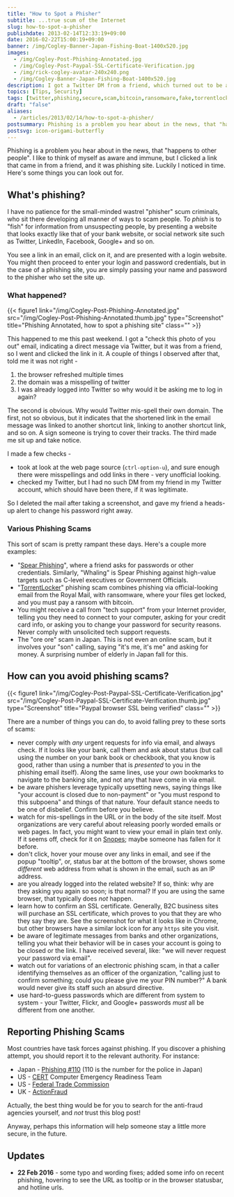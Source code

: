 ```yaml
---
title: "How to Spot a Phisher"
subtitle: ...true scum of the Internet
slug: how-to-spot-a-phisher
publishdate: 2013-02-14T12:33:19+09:00
date: 2016-02-22T15:00:19+09:00
banner: /img/Cogley-Banner-Japan-Fishing-Boat-1400x520.jpg
images:
  - /img/Cogley-Post-Phishing-Annotated.jpg
  - /img/Cogley-Post-Paypal-SSL-Certificate-Verification.jpg
  - /img/rick-cogley-avatar-240x240.png
  - /img/Cogley-Banner-Japan-Fishing-Boat-1400x520.jpg
description: I got a Twitter DM from a friend, which turned out to be a phishing link and not a legit message. How to avoid and report phishing scams, by Rick Cogley.
topics: [Tips, Security]
tags: [twitter,phishing,secure,scam,bitcoin,ransomware,fake,torrentlocker]
draft: "false"
aliases:
  - /articles/2013/02/14/how-to-spot-a-phisher/
postsummary: Phishing is a problem you hear about in the news, that "happens to other people". I like to think of myself as aware and immune, but I clicked a link that came in from a friend, and it was phishing site. Luckily I noticed in time. Here's some things you can look out for.
postsvg: icon-origami-butterfly
---
```


Phishing is a problem you hear about in the news, that "happens to other people". I like to think of myself as aware and immune, but I clicked a link that came in from a friend, and it was phishing site. Luckily I noticed in time. Here's some things you can look out for.

<!--more-->

## What's phishing?

I have no patience for the small-minded wastrel "phisher" scum criminals, who sit there developing all manner of ways to scam people. To _phish_ is to "fish" for information from unsuspecting people, by presenting a website that looks exactly like that of your bank website, or social network site such as Twitter, LinkedIn, Facebook, Google+ and so on.

You see a link in an email, click on it, and are presented with a login website. You might then proceed to enter your login and password credentials, but in the case of a phishing site, you are simply passing your name and password to the phisher who set the site up.

### What happened?

{{< figure1 link="/img/Cogley-Post-Phishing-Annotated.jpg" src="/img/Cogley-Post-Phishing-Annotated.thumb.jpg" type="Screenshot" title="Phishing Annotated, how to spot a phishing site" class="" >}}

This happened to me this past weekend. I got a "check this photo of you out" email, indicating a direct message via Twitter, but it was from a friend, so I went and clicked the link in it. A couple of things I observed after that, told me it was not right -

1. the browser refreshed multiple times
1. the domain was a misspelling of twitter
1. I was already logged into Twitter so why would it be asking me to log in again?

The second is obvious. Why would Twitter mis-spell their own domain. The first, not so obvious, but it indicates that the shortened link in the email message was linked to another shortcut link, linking to another shortcut link, and so on. A sign someone is trying to cover their tracks. The third made me sit up and take notice.

I made a few checks -

* took at look at the web page source (`ctrl-option-u`), and sure enough there were misspellings and odd links in there - very unofficial looking.
* checked my Twitter, but I had no such DM from my friend in my Twitter account, which should have been there, if it was legitimate.

So I deleted the mail after taking a screenshot, and gave my friend a heads-up alert to change his password right away.

### Various Phishing Scams

This sort of scam is pretty rampant these days. Here's a couple more examples:

* "[Spear Phishing](http://us.norton.com/spear-phishing-scam-not-sport/article)", where a friend asks for passwords or other credentials. Similarly, "Whaling" is Spear Phishing against high-value targets such as C-level executives or Government Officials.  
* "[TorrentLocker](https://blogs.sophos.com/2015/12/23/the-current-state-of-ransomware-torrentlocker/)" phishing scam combines phishing via official-looking email from the Royal Mail, with ransomware, where your files get locked, and you must pay a ransom with bitcoin.
* You might receive a call from "tech support" from your Internet provider, telling you they need to connect to your computer, asking for your credit card info, or asking you to change your password for security reasons. Never comply with unsolicited tech support requests.
* The "ore ore" scam in Japan. This is not even an online scam, but it involves your "son" calling, saying "it's me, it's me" and asking for money. A surprising number of elderly in Japan fall for this.

## How can you avoid phishing scams?

{{< figure1 link="/img/Cogley-Post-Paypal-SSL-Certificate-Verification.jpg" src="/img/Cogley-Post-Paypal-SSL-Certificate-Verification.thumb.jpg" type="Screenshot" title="Paypal browser SSL being verified" class="" >}}

There are a number of things you can do, to avoid falling prey to these sorts of scams:

* never comply with _any_ urgent requests for info via email, and always check. If it looks like your bank, call them and ask about status (but call using the number on your bank book or checkbook, that you know is good, rather than using a number that is _presented_ to you in the phishing email itself). Along the same lines, use your _own_ bookmarks to navigate to the banking site, and not any that have come in via email.
* be aware phishers leverage typically upsetting news, saying things like "your account is closed due to non-payment" or "you must respond to this subpoena" and things of that nature. Your default stance needs to be one of disbelief. Confirm before you believe.
* watch for mis-spellings in the URL or in the body of the site itself. Most organizations are very careful about releasing poorly worded emails or web pages. In fact, you might want to view your email in plain text only. If it seems off, check for it on [Snopes](http://www.snopes.com); maybe someone has fallen for it before.
* don't click, hover your mouse over any links in email, and see if the popup "tooltip", or, status bar at the bottom of the browser, shows some _different_ web address from what is shown in the email, such as an IP address.
* are you already logged into the related website? If so, think: why are they asking you again so soon; is that normal? If you are using the same browser, that typically does _not_ happen.
* learn how to confirm an SSL certificate. Generally, B2C business sites will purchase an SSL certificate, which proves to you that they are who they say they are. See the screenshot for what it looks like in Chrome, but other browsers have a similar lock icon for any ``https`` site you visit.
* be aware of legitimate messages from banks and other organizations, telling you what their behavior will be in cases your account is going to be closed or the link. I have received several, like: "we will never request your password via email".
* watch out for variations of an electronic phishing scam, in that a caller identifying themselves as an officer of the organization, "calling just to confirm something; could you please give me your PIN number?" A bank would never give its staff such an absurd directive.
* use hard-to-guess passwords which are different from system to system - your Twitter, Flickr, and Google+ passwords _must_ all be different from one another.

## Reporting Phishing Scams

Most countries have task forces against phishing. If you discover a phishing attempt, you should report it to the relevant authority. For instance:

* Japan - [Phishing #110](http://www.npa.go.jp/cyber/policy/phishing/phishing110.htm) (110 is the number for the police in Japan)
* US - [CERT](https://www.us-cert.gov/report-phishing) Computer Emergency Readiness Team
* US - [Federal Trade Commission](https://www.ftccomplaintassistant.gov/)
* UK - [ActionFraud](http://www.actionfraud.police.uk/report_fraud)

Actually, the best thing would be for you to search for the anti-fraud agencies yourself, and _not_ trust this blog post!

Anyway, perhaps this information will help someone stay a little more secure, in the future.

## Updates

* **22 Feb 2016** - some typo and wording fixes; added some info on recent phishing, hovering to see the URL as tooltip or in the browser statusbar, and hotline urls.
